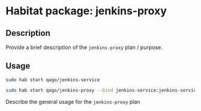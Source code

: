 # Habitat package: jenkins-proxy

## Description

Provide a brief description of the `jenkins-proxy` plan / purpose.

## Usage

```
sudo hab start qago/jenkins-service
```

```bash
sudo hab start qago/jenkins-proxy --bind jenkins-service:jenkins-service.default
```

Describe the general usage for the `jenkins-proxy` plan
